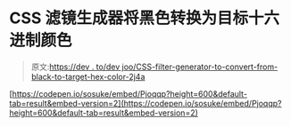 # CSS 滤镜生成器将黑色转换为目标十六进制颜色

> 原文:[https://dev . to/dev joo/CSS-filter-generator-to-convert-from-black-to-target-hex-color-2j4a](https://dev.to/devjoo/css-filter-generator-to-convert-from-black-to-target-hex-color-2j4a)

[https://codepen.io/sosuke/embed/Pjoqqp?height=600&default-tab=result&embed-version=2](https://codepen.io/sosuke/embed/Pjoqqp?height=600&default-tab=result&embed-version=2)